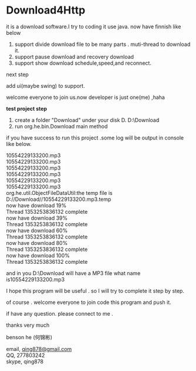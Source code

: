 Download4Http
=============

it is a download software.I try to coding it  use java. now have finnish like below<br>

1. support divide download file to be many parts . muti-thread to download it.<br>
2. support pause download and recovery download <br>
3. support show download schedule,speed,and reconnect.<br>

next  step <br>

add ui(maybe swing) to support.<br>

welcome everyone to join us.now developer is just one(me) ,haha<br>


<b>test project step</b><br>

1. create a folder "Download" under your disk D.  D:\Download<br>
2. run org.he.bin.Download main method<br>

if you have success to run this project .some log will be output in console like below.<br>

10554229133200.mp3<br>
10554229133200.mp3<br>
10554229133200.mp3<br>
10554229133200.mp3<br>
10554229133200.mp3<br>
10554229133200.mp3<br>
org.he.util.ObjectFileDataUtil:the temp file is D://Download//10554229133200.mp3.temp<br>
now have download 19%<br>
Thread 1353253836132 complete<br>
now have download 39%<br>
Thread 1353253836132 complete<br>
now have download 60%<br>
Thread 1353253836132 complete<br>
now have download 80%<br>
Thread 1353253836132 complete<br>
now have download 100%<br>
Thread 1353253836132 complete<br>

and in you D:\Download will have a MP3 file what name is10554229133200.mp3 <br>

I hope this program will be useful . so I will try to complete it step by step.<br>

of course . welcome everyone to join code this program and push it. <br>

if have any question. please connect to me .<br>

thanks very much<br>

benson he (何锦彬)<br>

email, qing878@gmail.com<br>
QQ, 277803242<br>
skype, qing878<br>